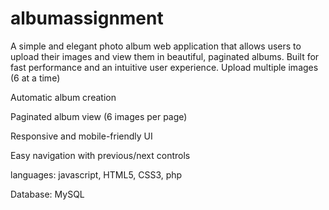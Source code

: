 # albumassignment
A simple and elegant photo album web application that allows users to upload their images and view them in beautiful, paginated albums. Built for fast performance and an intuitive user experience.
Upload multiple images (6 at a time)

Automatic album creation

Paginated album view (6 images per page)

Responsive and mobile-friendly UI

Easy navigation with previous/next controls

languages: javascript, HTML5, CSS3, php

Database: MySQL 